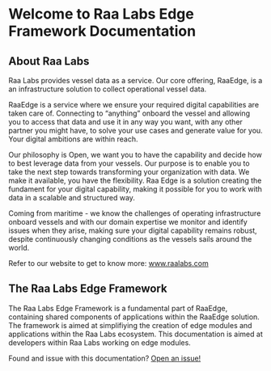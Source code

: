 # Welcome to Raa Labs Edge Framework Documentation

## About Raa Labs
Raa Labs provides vessel data as a service. Our core offering, RaaEdge, is a an infrastructure solution to collect operational vessel data.

RaaEdge is a service where we ensure your required digital capabilities are taken care of. Connecting to “anything” onboard the vessel and allowing you to access that data and use it in any way you want, with any other partner you might have, to solve your use cases and generate value for you. Your digital ambitions are within reach.

Our philosophy is Open, we want you to have the capability and decide how to best leverage data from your vessels. Our purpose is to enable you to take the next step towards transforming your organization with data. We make it available, you have the flexibility. Raa Edge is a solution creating the fundament for your digital capability, making it possible for you to work with data in a scalable and structured way.  

Coming from maritime - we know the challenges of operating infrastructure onboard vessels and with our domain expertise we monitor and identify issues when they arise, making sure your digital capability remains robust, despite continuously changing conditions as the vessels sails around the world.

Refer to our website to get to know more: www.raalabs.com

## The Raa Labs Edge Framework
The Raa Labs Edge Framework is a fundamental part of RaaEdge, containing shared components of applications within the RaaEdge solution. The framework is aimed at simplifiying the creation of edge modules and applications within the Raa Labs ecosystem. This documentation is aimed at developers within Raa Labs working on edge modules.

Found and issue with this documentation? [Open an issue!](https://github.com/RaaLabs/Edge/issues/new)